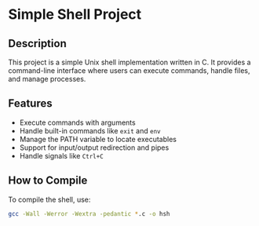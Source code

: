 # Simple Shell Project

## Description
This project is a simple Unix shell implementation written in C. It provides a command-line interface where users can execute commands, handle files, and manage processes.

## Features
- Execute commands with arguments
- Handle built-in commands like `exit` and `env`
- Manage the PATH variable to locate executables
- Support for input/output redirection and pipes
- Handle signals like `Ctrl+C`

## How to Compile
To compile the shell, use:
```bash
gcc -Wall -Werror -Wextra -pedantic *.c -o hsh
